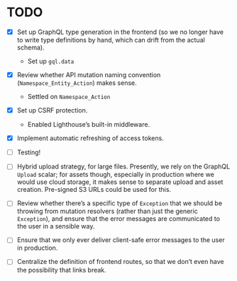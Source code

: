 # TODO

- [x] Set up GraphQL type generation in the frontend (so we no longer have to write type definitions by hand, which can
  drift from the actual schema).
    - Set up `gql.data`

- [x] Review whether API mutation naming convention (`Namespace_Entity_Action`) makes sense.
    - Settled on `Namespace_Action`

- [x] Set up CSRF protection.
    - Enabled Lighthouse’s built-in middleware.

- [x] Implement automatic refreshing of access tokens.

- [ ] Testing!

- [ ] Hybrid upload strategy, for large files. Presently, we rely on the GraphQL `Upload` scalar; for assets though,
  especially in production where we would use cloud storage, it makes sense to separate upload and asset creation.
  Pre-signed S3 URLs could be used for this.

- [ ] Review whether there’s a specific type of `Exception` that we should be throwing from mutation resolvers (rather
  than just the generic `Exception`), and ensure that the error messages are communicated to the user in a sensible way.

- [ ] Ensure that we only ever deliver client-safe error messages to the user in production.

- [ ] Centralize the definition of frontend routes, so that we don’t even have the possibility that links break.
